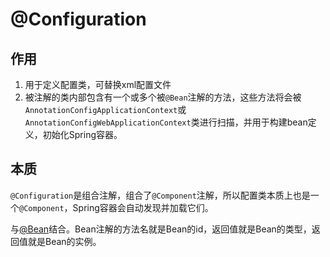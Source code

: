 # @Configuration

## 作用

1. 用于定义配置类，可替换xml配置文件
2. 被注解的类内部包含有一个或多个被`@Bean`注解的方法，这些方法将会被`AnnotationConfigApplicationContext`或`AnnotationConfigWebApplicationContext`类进行扫描，并用于构建bean定义，初始化Spring容器。

## 本质

`@Configuration`是组合注解，组合了`@Component`注解，所以配置类本质上也是一个`@Component`，Spring容器会自动发现并加载它们。

与[@Bean](%40Bean%E5%92%8C%40Component%E5%8C%BA%E5%88%AB.md)结合。Bean注解的方法名就是Bean的id，返回值就是Bean的类型，返回值就是Bean的实例。